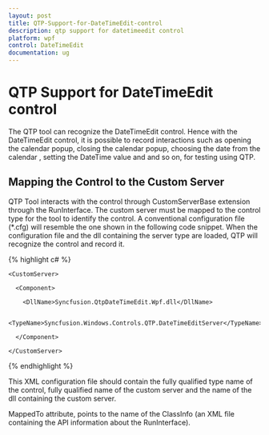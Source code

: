 ```yaml
---
layout: post
title: QTP-Support-for-DateTimeEdit-control
description: qtp support for datetimeedit control
platform: wpf
control: DateTimeEdit
documentation: ug
---
```


# QTP Support for DateTimeEdit control

The QTP tool can recognize the DateTimeEdit control. Hence with the DateTimeEdit control,  it is possible to record interactions such as opening the calendar popup, closing the calendar popup, choosing the date from  the calendar , setting the DateTime value and and so on, for testing using QTP.

## Mapping the Control to the Custom Server

QTP Tool interacts with the control through CustomServerBase extension through the RunInterface. The custom server must be mapped to the control type for the tool to identify the control. A conventional configuration file (*.cfg) will resemble the one shown in the following code snippet. When the configuration file and the dll containing the server type are loaded, QTP will recognize the control and record it.


{% highlight c# %}


<?xml version="1.0" encoding="UTF-8"?>

<Controls>

  <Control Type="Syncfusion.Windows.Shared.DateTimeEdit" MappedTo="SfDateTimeEdit">

    <CustomServer>

      <Component>

        <DllName>Syncfusion.QtpDateTimeEdit.Wpf.dll</DllName>

        <TypeName>Syncfusion.Windows.Controls.QTP.DateTimeEditServer</TypeName>

      </Component>

    </CustomServer>

  </Control>

</Controls>



{% endhighlight  %}

This XML configuration file should contain the fully qualified type name of the control, fully qualified name of the custom server and the name of the dll containing the custom server.

MappedTo attribute, points to the name of the ClassInfo (an XML file containing the API information about the RunInterface).

